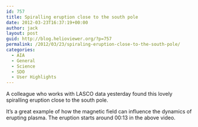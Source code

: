 ```yaml
---
id: 757
title: Spiralling eruption close to the south pole
date: 2012-03-23T16:37:19+00:00
author: jack
layout: post
guid: http://blog.helioviewer.org/?p=757
permalink: /2012/03/23/spiraling-eruption-close-to-the-south-pole/
categories:
  - AIA
  - General
  - Science
  - SDO
  - User Highlights
---
```

A colleague who works with LASCO data yesterday found this lovely spiralling eruption close to the south pole.



It&#8217;s a great example of how the magnetic field can influence the dynamics of erupting plasma. The eruption starts around 00:13 in the above video.

